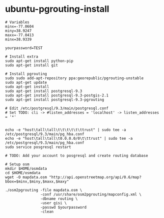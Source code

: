 ubuntu-pgrouting-install
========================

    # Variables
    minx=-77.0604
    miny=38.9247
    maxx=-77.0413
    minx=38.9339
    
    yourpassword=TEST
    
    # Install extra
    sudo apt-get install python-pip
    sudo apt-get install git
    
    # Install pgrouting
    sudo sudo add-apt-repository ppa:georepublic/pgrouting-unstable
    sudo apt-get update
    sudo apt-get install
    sudo apt-get install postgresql-9.3
    sudo apt-get install postgresql-9.3-postgis-2.1
    sudo apt-get install postgresql-9.3-pgrouting

    # Edit /etc/postgresql/9.3/main/postgresql.conf
    # Set TODO: cli -> #listen_addresses = 'localhost' -> listen_addresses = '*'
    

    echo -e "host\tall\tall\t\t\t\t\t\ttrust" | sudo tee -a /etc/postgresql/9.3/main/pg_hba.conf
    echo -e "host\tall\tall\t0.0.0.0/0\t\ttrust" | sudo tee -a /etc/postgresql/9.3/main/pg_hba.conf
    sudo service posgresql restart

    # TODO: Add your account to posgresql and create routing database

    # Setup osm
    mkdir $HOME/osmdata
    cd $HOME/osmdata
    wget -O mapdata.osm "http://api.openstreetmap.org/api/0.6/map?bbox=$minx,$miny,$maxx,$maxy"
    
    ./osm2pgrouting -file mapdata.osm \
                    -conf /usr/share/osm2pgrouting/mapconfig.xml \
                    -dbname routing \
                    -user gisi \
                    -passwd $yourpassword
                    -clean
    
